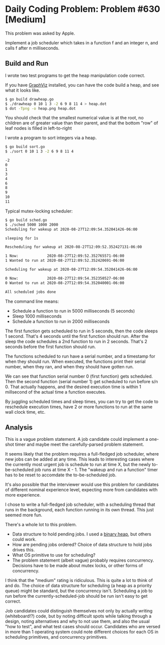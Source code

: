 # Daily Coding Problem: Problem #630 [Medium]

This problem was asked by Apple.

Implement a job scheduler which takes in a function f and an integer n,
and calls f after n milliseconds.

## Build and Run

I wrote two test programs to get the heap manipulation code correct.

If you have [GraphViz](https://graphviz.org/) installed, you can have the code build
a heap, and see what it looks like.

```sh
$ go build drawheap.go
$ ./drawheap 0 10 1 3 -2 6 9 8 11 4 > heap.dot
$ dot -Tpng -o heap.png heap.dot
```
You should check that the smallest numerical value is at the root,
no children are of greater value than their parent,
and that the bottom "row" of leaf nodes is filled in left-to-right

I wrote a program to sort integers via a heap.

```sh
$ go build sort.go
$ ./sort 0 10 1 3 -2 6 9 8 11 4

-2
0
1
3
4
6
8
9
10
11
```

Typical mutex-locking scheduler:

```sh
$ go build sched.go
$ ./sched 5000 1000 2000
Scheduling for wakeup at 2020-08-27T12:09:54.352041426-06:00

sleeping for 1s

Rescheduling for wakeup at 2020-08-27T12:09:52.352427131-06:00

1 Now:             2020-08-27T12:09:52.352765571-06:00
1 Wanted to run at 2020-08-27T12:09:52.352420691-06:00

Scheduling for wakeup at 2020-08-27T12:09:54.352041426-06:00

0 Now:             2020-08-27T12:09:54.352350527-06:00
0 Wanted to run at 2020-08-27T12:09:54.352040001-06:00

All scheduled jobs done
```

The command line means:

* Schedule a function to run in 5000 milliseconds (5 seconds)
* Sleep 1000 milliseconds
* Schedule a function to run in 2000 milliseconds

The first function gets scheduled to run in 5 seconds,
then the code sleeps 1 second.
That's 4 seconds until the first function should run.
After the sleep the code schedules a 2nd function to run in 2 seconds.
That's 2 seconds before the first function should run.

The functions scheduled to run have a serial number,
and a timestamp for when they should run.
When executed, the functions print their serial number,
when they ran,
and when they should have gotten run.

We can see that function serial number 0 (first function)
gets scheduled.
Then the second function (serial number 1) get scheduled to
run before s/n 0.
That actually happens,
and the desired execution time is
within 1 millsecond of the actual time a function executes.

By juggling scheduled times and sleep times,
you can try to get the code to reschedule execution times,
have 2 or more functions to run at the same wall clock time,
etc.

## Analysis

This is a vague problem statement.
A job candidate could implement a one-shot timer and maybe meet the
carefully-parsed problem statement.

It seems likely that the problem requires a full-fledged job scheduler,
where new jobs can be added at any time.
This leads to interesting cases where the currently most urgent
job is schedule to run at time X,
but the newly to-be-scheduled job runs at time X - 1.
The "wakeup and run a function"
timer has to be reset to accomdate the to-be-scheduled job.

It's also possible that the interviewer would use this problem
for candidates of different nominal experience level,
expecting more from candidates with more experience.

I chose to write a full-fledged job scheduler,
with a scheduling thread that runs in the background,
each function running in its own thread.
This just seemed more fun.

There's a whole lot to this problem.

* Data structure to hold pending jobs.
I used a [binary heap](https://en.wikipedia.org/wiki/Binary_heap),
but others could work.
* How are pending jobs ordered?
Choice of data structure to hold jobs drives this.
* What OS primitive to use for scheduling?
* The problem statement (albeit vague) probably requires concurrency.
Decisions have to be made about mutex locks,
or other forms of concurrency.

I think that the "medium" rating is ridiculous.
This is quite a lot to think of and do.
The choice of data structure for scheduling (a heap as a priority queue)
might be standard,
but the concurrency isn't.
Scheduling a job to run before the currently-scheduled-job should be run
isn't easy to get correct.

Job candidates could distinguish themselves not only by
actually writing (whiteboard!?) code,
but by noting difficult spots while talking through a design,
noting alternatives and why to not use them,
and also the usual "how to test",
and what test cases should occur.
Candidates who are versed in more than 1 operating system
could note different choices for each OS in scheduling primitives,
and concurrency primitives.
